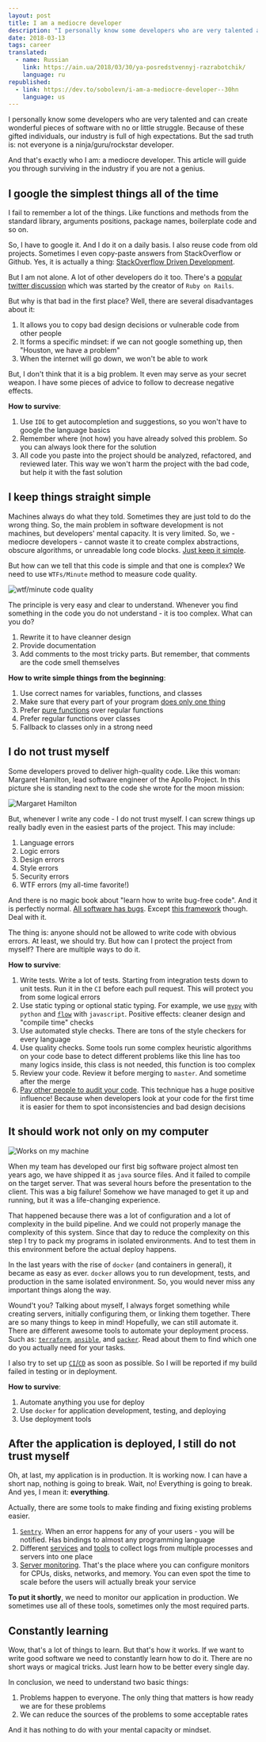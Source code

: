 ```yaml
---
layout: post
title: I am a mediocre developer
description: "I personally know some developers who are very talented and can create wonderful pieces of software with no or little struggle. Because of these gifted individuals, our industry is full of high expectations. But the sad truth is: not everyone is a ninja/guru/rockstar developer."
date: 2018-03-13
tags: career
translated:
  - name: Russian
    link: https://ain.ua/2018/03/30/ya-posredstvennyj-razrabotchik/
    language: ru
republished:
  - link: https://dev.to/sobolevn/i-am-a-mediocre-developer--30hn
    language: us
---
```



I personally know some developers who are very talented and can create wonderful pieces of software with no or little struggle. Because of these gifted individuals, our industry is full of high expectations. But the sad truth is: not everyone is a ninja/guru/rockstar developer.

And that's exactly who I am: a mediocre developer. This article will guide you through surviving in the industry if you are not a genius.


## I google the simplest things all of the time

I fail to remember a lot of the things. Like functions and methods from the standard library, arguments positions, package names, boilerplate code and so on.

So, I have to google it. And I do it on a daily basis. I also reuse code from old projects. Sometimes I even copy-paste answers from StackOverflow or Github. Yes, it is actually a thing: [StackOverflow Driven Development](https://meta.stackoverflow.com/questions/361904/what-is-stack-overflow-driven-development).

But I am not alone. A lot of other developers do it too. There's a [popular twitter discussion](https://twitter.com/dhh/status/834146806594433025) which was started by the creator of `Ruby on Rails`.

But why is that bad in the first place? Well, there are several disadvantages about it:
1. It allows you to copy bad design decisions or vulnerable code from other people
2. It forms a specific mindset: if we can not google something up, then "Houston, we have a problem"
3. When the internet will go down, we won't be able to work

But, I don't think that it is a big problem. It even may serve as your secret weapon. I have some pieces of advice to follow to decrease negative effects.

**How to survive**:
1. Use `IDE` to get autocompletion and suggestions, so you won't have to google the language basics
2. Remember where (not how) you have already solved this problem. So you can always look there for the solution
3. All code you paste into the project should be analyzed, refactored, and reviewed later. This way we won't harm the project with the bad code, but help it with the fast solution


## I keep things straight simple

Machines always do what they told. Sometimes they are just told to do the wrong thing. So, the main problem in software development is not machines, but developers' mental capacity. It is very limited. So, we - mediocre developers - cannot waste it to create complex abstractions, obscure algorithms, or unreadable long code blocks. [Just keep it simple](https://en.wikipedia.org/wiki/KISS_principle).

But how can we tell that this code is simple and that one is complex? We need to use `WTFs/Minute` method to measure code quality.

![wtf/minute code quality](https://i2.wp.com/commadot.com/wp-content/uploads/2009/02/wtf.png?resize=550%2C433)

The principle is very easy and clear to understand. Whenever you find something in the code you do not understand - it is too complex. What can you do?
1. Rewrite it to have cleanner design
2. Provide documentation
3. Add comments to the most tricky parts. But remember, that comments are the code smell themselves

**How to write simple things from the beginning**:
1. Use correct names for variables, functions, and classes
2. Make sure that every part of your program [does only one thing](https://en.wikipedia.org/wiki/Single_responsibility_principle)
2. Prefer [pure functions](https://en.wikipedia.org/wiki/Pure_function) over regular functions
3. Prefer regular functions over classes
4. Fallback to classes only in a strong need


## I do not trust myself

Some developers proved to deliver high-quality code. Like this woman: Margaret Hamilton, lead software engineer of the Apollo Project. In this picture she is standing next to the code she wrote for the moon mission:

![Margaret Hamilton](http://cdn8.openculture.com/2017/08/29205628/margaret-hamilton-mit-apollo-code_0.jpg)

But, whenever I write any code - I do not trust myself. I can screw things up really badly even in the easiest parts of the project. This may include:
1. Language errors
2. Logic errors
3. Design errors
4. Style errors
5. Security errors
6. WTF errors (my all-time favorite!)

And there is no magic book about "learn how to write bug-free code". And it is perfectly normal. [All software has bugs](https://m.signalvnoise.com/software-has-bugs-this-is-normal-f64761a262ca). Except [this framework](https://github.com/kelseyhightower/nocode) though. Deal with it.

The thing is: anyone should not be allowed to write code with obvious errors. At least, we should try. But how can I protect the project from myself? There are multiple ways to do it.

**How to survive**:
1. Write tests. Write a lot of tests. Starting from integration tests down to unit tests. Run it in the `CI` before each pull request. This will protect you from some logical errors
2. Use static typing or optional static typing. For example, we use [`mypy`](http://mypy-lang.org/) with `python` and [`flow`](https://flow.org/) with `javascript`. Positive effects: cleaner design and "compile time" checks
3. Use automated style checks. There are tons of the style checkers for every language
4. Use quality checks. Some tools run some complex heuristic algorithms on your code base to detect different problems like this line has too many logics inside, this class is not needed, this function is too complex
5. Review your code. Review it before merging to `master`. And sometime after the merge
6. [Pay other people to audit your code](https://wemake.services/meta/rsdp/audits/). This technique has a huge positive influence! Because when developers look at your code for the first time it is easier for them to spot inconsistencies and bad design decisions


## It should work not only on my computer

![Works on my machine](https://www.ca.com/us/products/excuse-free-testing/worked-fine-on-my-machine/_jcr_content/page/adaptiveimage_855e.img.620.high.jpg/1484844865861.jpg)

When my team has developed our first big software project almost ten years ago, we have shipped it as `java` source files. And it failed to compile on the target server. That was several hours before the presentation to the client. This was a big failure! Somehow we have managed to get it up and running, but it was a life-changing experience.

That happened because there was a lot of configuration and a lot of complexity in the build pipeline. And we could not properly manage the complexity of this system. Since that day to reduce the complexity on this step I try to pack my programs in isolated environments. And to test them in this environment before the actual deploy happens.

In the last years with the rise of `docker` (and containers in general), it became as easy as ever. `docker` allows you to run development, tests, and production in the same isolated environment. So, you would never miss any important things along the way.

Wound't you? Talking about myself, I always forget something while creating servers, initially configuring them, or linking them together. There are so many things to keep in mind! Hopefully, we can still automate it. There are different awesome tools to automate your deployment process. Such as: [`terraform`](https://www.terraform.io/), [`ansible`](https://www.ansible.com/), and [`packer`](https://www.packer.io/). Read about them to find which one do you actually need for your tasks.

I also try to set up [`CI`/`CD`](https://about.gitlab.com/features/gitlab-ci-cd/) as soon as possible. So I will be reported if my build failed in testing or in deployment.

**How to survive**:
1. Automate anything you use for deploy
2. Use `docker` for application development, testing, and deploying
3. Use deployment tools


## After the application is deployed, I still do not trust myself

Oh, at last, my application is in production. It is working now. I can have a short nap, nothing is going to break. Wait, no! Everything is going to break. And yes, I mean it: **everything**.

Actually, there are some tools to make finding and fixing existing problems easier.

1. [`Sentry`](https://sentry.io/welcome/). When an error happens for any of your users - you will be notified. Has bindings to almost any programming language
2. Different [services](https://papertrailapp.com/) and [tools](https://www.elastic.co/products/kibana) to collect logs from multiple processes and servers into one place
3. [Server monitoring](https://grafana.com/). That's the place where you can configure monitors for CPUs, disks, networks, and memory. You can even spot the time to scale before the users will actually break your service

**To put it shortly**, we need to monitor our application in production. We sometimes use all of these tools, sometimes only the most required parts.


## Constantly learning

Wow, that's a lot of things to learn. But that's how it works. If we want to write good software we need to constantly learn how to do it. There are no short ways or magical tricks. Just learn how to be better every single day.

In conclusion, we need to understand two basic things:

1. Problems happen to everyone. The only thing that matters is how ready we are for these problems
2. We can reduce the sources of the problems to some acceptable rates

And it has nothing to do with your mental capacity or mindset.
